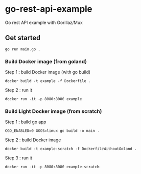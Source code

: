 # go-rest-api-example
Go rest API example with Gorillaz/Mux

## Get started

`go run main.go .`

### Build Docker image (from goland)

Step 1 : build Docker image (with go build)

`docker build -t example -f Dockerfile .`

Step 2 : run it

`docker run -it -p 8080:8080 example`

### Build Light Docker image (from scratch)

Step 1 : build go app

`CGO_ENABLED=0 GOOS=linux go build -o main .`

Step 2 : build Docker image

`docker build -t example-scratch -f DockerfileWithoutGoland .`

Step 3 : run it

`docker run -it -p 8080:8080 example-scratch`



